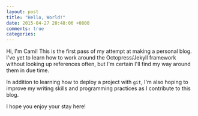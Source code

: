 ```yaml
---
layout: post
title: "Hello, World!"
date: 2015-04-27 20:48:06 +0800
comments: true
categories: 
---
```


Hi, I'm Cami! This is the first pass of my attempt at making a personal blog. I've yet to learn how to work around the Octopress/Jekyll framework without looking up references often, but I'm certain I'll find my way around them in due time. 

In addition to learning how to deploy a project with `git`, I'm also hoping to improve my writing skills and programming practices as I contribute to this blog. 

I hope you enjoy your stay here!